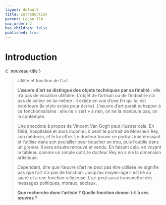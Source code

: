 ```yaml
---
layout: default
title: Introduction
parent: Leçon 11b
nav_order: 2
has_children: false
published: true
---
```

# Introduction

{: .nouveau-title }
> Utilité et fonction de l'art
>
> **L’œuvre d’art se distingue des objets techniques par sa finalité** : elle n’a pas de vocation utilitaire. L’objet de l’artisan ou de l’industrie n’a pas de valeur en lui-même : il existe en vue d’une fin qui lui est extérieure (le stylo existe pour écrire). L’œuvre d’art paraît échapper à ce fonctionnalisme : elle ne « sert » à rien, on ne la manipule pas, on la contemple. 
>
> Une anecdote à propos de Vincent Van Gogh peut illustrer cela. En 1889, hospitalisé et alors inconnu, il peint le portrait de Monsieur Rey, son médecin, et le lui offre. Le docteur trouve ce portrait inintéressant et l’utilise dans son poulailler pour boucher un trou, puis l’oublie dans un grenier. Il sera ensuite retrouvé et vendu. En faisant cela, en voyant le tableau comme un simple outil, le docteur Rey en a nié la dimension artistique.
>
> Cependant, dire que l’œuvre d’art ne peut pas être utilisée ne signifie pas que l’art n’a pas de fonction. Jusqu’au moyen-âge il est lié au sacré et a une fonction religieuse. L’art peut aussi transmettre des messages politiques, moraux, sociaux. 
> 
>**Que recherche donc l’artiste ? Quelle fonction donne-t-il à ses œuvres ?**